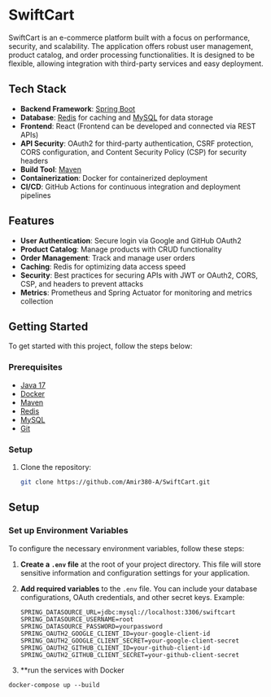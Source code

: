 # SwiftCart

SwiftCart is an e-commerce platform built with a focus on performance, security, and scalability. The application offers robust user management, product catalog, and order processing functionalities. It is designed to be flexible, allowing integration with third-party services and easy deployment.

## Tech Stack

- **Backend Framework**: [Spring Boot](https://spring.io/projects/spring-boot)
- **Database**: [Redis](https://redis.io/) for caching and [MySQL](https://www.mysql.com/) for data storage
- **Frontend**: React (Frontend can be developed and connected via REST APIs)
- **API Security**: OAuth2 for third-party authentication, CSRF protection, CORS configuration, and Content Security Policy (CSP) for security headers
- **Build Tool**: [Maven](https://maven.apache.org/)
- **Containerization**: Docker for containerized deployment
- **CI/CD**: GitHub Actions for continuous integration and deployment pipelines

## Features

- **User Authentication**: Secure login via Google and GitHub OAuth2
- **Product Catalog**: Manage products with CRUD functionality
- **Order Management**: Track and manage user orders
- **Caching**: Redis for optimizing data access speed
- **Security**: Best practices for securing APIs with JWT or OAuth2, CORS, CSP, and headers to prevent attacks
- **Metrics**: Prometheus and Spring Actuator for monitoring and metrics collection

## Getting Started

To get started with this project, follow the steps below:

### Prerequisites

- [Java 17](https://openjdk.java.net/projects/jdk/17/)
- [Docker](https://www.docker.com/)
- [Maven](https://maven.apache.org/)
- [Redis](https://redis.io/)
- [MySQL](https://www.mysql.com/)
- [Git](https://git-scm.com/)

### Setup

1. Clone the repository:
   ```bash
   git clone https://github.com/Amir380-A/SwiftCart.git


## Setup

### Set up Environment Variables

To configure the necessary environment variables, follow these steps:

1. **Create a `.env` file** at the root of your project directory. This file will store sensitive information and configuration settings for your application.

2. **Add required variables** to the `.env` file. You can include your database configurations, OAuth credentials, and other secret keys. Example:

    ```env
    SPRING_DATASOURCE_URL=jdbc:mysql://localhost:3306/swiftcart
    SPRING_DATASOURCE_USERNAME=root
    SPRING_DATASOURCE_PASSWORD=yourpassword
    SPRING_OAUTH2_GOOGLE_CLIENT_ID=your-google-client-id
    SPRING_OAUTH2_GOOGLE_CLIENT_SECRET=your-google-client-secret
    SPRING_OAUTH2_GITHUB_CLIENT_ID=your-github-client-id
    SPRING_OAUTH2_GITHUB_CLIENT_SECRET=your-github-client-secret
    ```

3. **run the services with Docker 
```
docker-compose up --build

```
